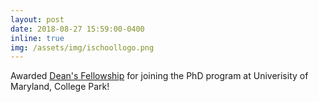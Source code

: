 ```yaml
---
layout: post
date: 2018-08-27 15:59:00-0400
inline: true
img: /assets/img/ischoollogo.png
---
```

Awarded [Dean's Fellowship](https://gradschool.umd.edu/funding/student-fellowships-awards/university-deans-and-merit-program) for joining the PhD program at Univerisity of Maryland, College Park!